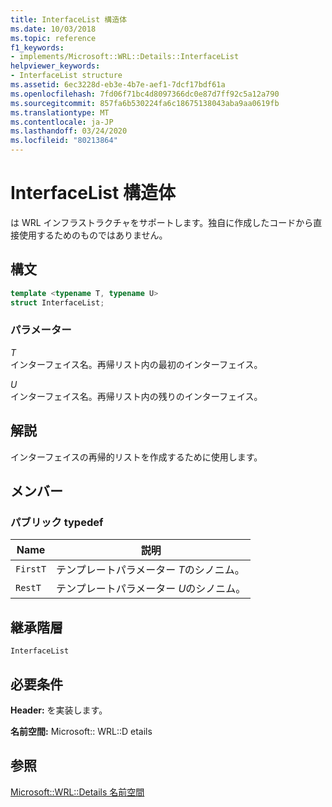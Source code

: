 ```yaml
---
title: InterfaceList 構造体
ms.date: 10/03/2018
ms.topic: reference
f1_keywords:
- implements/Microsoft::WRL::Details::InterfaceList
helpviewer_keywords:
- InterfaceList structure
ms.assetid: 6ec3228d-eb3e-4b7e-aef1-7dcf17bdf61a
ms.openlocfilehash: 7fd06f71bc4d8097366dc0e87d7ff92c5a12a790
ms.sourcegitcommit: 857fa6b530224fa6c18675138043aba9aa0619fb
ms.translationtype: MT
ms.contentlocale: ja-JP
ms.lasthandoff: 03/24/2020
ms.locfileid: "80213864"
---
```

# <a name="interfacelist-structure"></a>InterfaceList 構造体

は WRL インフラストラクチャをサポートします。独自に作成したコードから直接使用するためのものではありません。

## <a name="syntax"></a>構文

```cpp
template <typename T, typename U>
struct InterfaceList;
```

### <a name="parameters"></a>パラメーター

*T*<br/>
インターフェイス名。再帰リスト内の最初のインターフェイス。

*U*<br/>
インターフェイス名。再帰リスト内の残りのインターフェイス。

## <a name="remarks"></a>解説

インターフェイスの再帰的リストを作成するために使用します。

## <a name="members"></a>メンバー

### <a name="public-typedefs"></a>パブリック typedef

|Name|説明|
|----------|-----------------|
|`FirstT`|テンプレートパラメーター *T*のシノニム。|
|`RestT`|テンプレートパラメーター *U*のシノニム。|

## <a name="inheritance-hierarchy"></a>継承階層

`InterfaceList`

## <a name="requirements"></a>必要条件

**Header:** を実装します。

**名前空間:** Microsoft:: WRL::D etails

## <a name="see-also"></a>参照

[Microsoft::WRL::Details 名前空間](microsoft-wrl-details-namespace.md)
